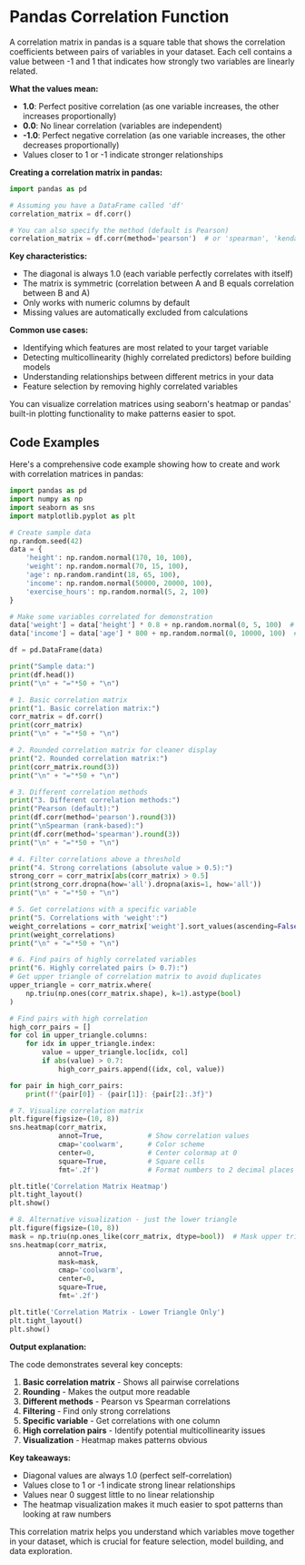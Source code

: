 # Pandas Correlation Function
A correlation matrix in pandas is a square table that shows the correlation coefficients between pairs of variables in your dataset. Each cell contains a value between -1 and 1 that indicates how strongly two variables are linearly related.

**What the values mean:**
- **1.0**: Perfect positive correlation (as one variable increases, the other increases proportionally)
- **0.0**: No linear correlation (variables are independent)
- **-1.0**: Perfect negative correlation (as one variable increases, the other decreases proportionally)
- Values closer to 1 or -1 indicate stronger relationships

**Creating a correlation matrix in pandas:**
```python
import pandas as pd

# Assuming you have a DataFrame called 'df'
correlation_matrix = df.corr()

# You can also specify the method (default is Pearson)
correlation_matrix = df.corr(method='pearson')  # or 'spearman', 'kendall'
```

**Key characteristics:**
- The diagonal is always 1.0 (each variable perfectly correlates with itself)
- The matrix is symmetric (correlation between A and B equals correlation between B and A)
- Only works with numeric columns by default
- Missing values are automatically excluded from calculations

**Common use cases:**
- Identifying which features are most related to your target variable
- Detecting multicollinearity (highly correlated predictors) before building models
- Understanding relationships between different metrics in your data
- Feature selection by removing highly correlated variables

You can visualize correlation matrices using seaborn's heatmap or pandas' built-in plotting functionality to make patterns easier to spot.

## Code Examples
Here's a comprehensive code example showing how to create and work with correlation matrices in pandas:

```python
import pandas as pd
import numpy as np
import seaborn as sns
import matplotlib.pyplot as plt

# Create sample data
np.random.seed(42)
data = {
    'height': np.random.normal(170, 10, 100),
    'weight': np.random.normal(70, 15, 100),
    'age': np.random.randint(18, 65, 100),
    'income': np.random.normal(50000, 20000, 100),
    'exercise_hours': np.random.normal(5, 2, 100)
}

# Make some variables correlated for demonstration
data['weight'] = data['height'] * 0.8 + np.random.normal(0, 5, 100)  # Height-weight correlation
data['income'] = data['age'] * 800 + np.random.normal(0, 10000, 100)  # Age-income correlation

df = pd.DataFrame(data)

print("Sample data:")
print(df.head())
print("\n" + "="*50 + "\n")

# 1. Basic correlation matrix
print("1. Basic correlation matrix:")
corr_matrix = df.corr()
print(corr_matrix)
print("\n" + "="*50 + "\n")

# 2. Rounded correlation matrix for cleaner display
print("2. Rounded correlation matrix:")
print(corr_matrix.round(3))
print("\n" + "="*50 + "\n")

# 3. Different correlation methods
print("3. Different correlation methods:")
print("Pearson (default):")
print(df.corr(method='pearson').round(3))
print("\nSpearman (rank-based):")
print(df.corr(method='spearman').round(3))
print("\n" + "="*50 + "\n")

# 4. Filter correlations above a threshold
print("4. Strong correlations (absolute value > 0.5):")
strong_corr = corr_matrix[abs(corr_matrix) > 0.5]
print(strong_corr.dropna(how='all').dropna(axis=1, how='all'))
print("\n" + "="*50 + "\n")

# 5. Get correlations with a specific variable
print("5. Correlations with 'weight':")
weight_correlations = corr_matrix['weight'].sort_values(ascending=False)
print(weight_correlations)
print("\n" + "="*50 + "\n")

# 6. Find pairs of highly correlated variables
print("6. Highly correlated pairs (> 0.7):")
# Get upper triangle of correlation matrix to avoid duplicates
upper_triangle = corr_matrix.where(
    np.triu(np.ones(corr_matrix.shape), k=1).astype(bool)
)

# Find pairs with high correlation
high_corr_pairs = []
for col in upper_triangle.columns:
    for idx in upper_triangle.index:
        value = upper_triangle.loc[idx, col]
        if abs(value) > 0.7:
            high_corr_pairs.append((idx, col, value))

for pair in high_corr_pairs:
    print(f"{pair[0]} - {pair[1]}: {pair[2]:.3f}")

# 7. Visualize correlation matrix
plt.figure(figsize=(10, 8))
sns.heatmap(corr_matrix, 
            annot=True,           # Show correlation values
            cmap='coolwarm',      # Color scheme
            center=0,             # Center colormap at 0
            square=True,          # Square cells
            fmt='.2f')            # Format numbers to 2 decimal places

plt.title('Correlation Matrix Heatmap')
plt.tight_layout()
plt.show()

# 8. Alternative visualization - just the lower triangle
plt.figure(figsize=(10, 8))
mask = np.triu(np.ones_like(corr_matrix, dtype=bool))  # Mask upper triangle
sns.heatmap(corr_matrix, 
            annot=True, 
            mask=mask,
            cmap='coolwarm', 
            center=0,
            square=True, 
            fmt='.2f')

plt.title('Correlation Matrix - Lower Triangle Only')
plt.tight_layout()
plt.show()
```

**Output explanation:**

The code demonstrates several key concepts:

1. **Basic correlation matrix** - Shows all pairwise correlations
2. **Rounding** - Makes the output more readable
3. **Different methods** - Pearson vs Spearman correlations
4. **Filtering** - Find only strong correlations
5. **Specific variable** - Get correlations with one column
6. **High correlation pairs** - Identify potential multicollinearity issues
7. **Visualization** - Heatmap makes patterns obvious

**Key takeaways:**
- Diagonal values are always 1.0 (perfect self-correlation)
- Values close to 1 or -1 indicate strong linear relationships
- Values near 0 suggest little to no linear relationship
- The heatmap visualization makes it much easier to spot patterns than looking at raw numbers

This correlation matrix helps you understand which variables move together in your dataset, which is crucial for feature selection, model building, and data exploration.
